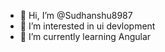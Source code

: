 - 👋 Hi, I’m @Sudhanshu8987
- 👀 I’m interested in ui devlopment
- 🌱 I’m currently learning Angular


<!---
Sudhanshu8987/Sudhanshu8987 is a ✨ special ✨ repository because its `README.md` (this file) appears on your GitHub profile.
You can click the Preview link to take a look at your changes.
--->
